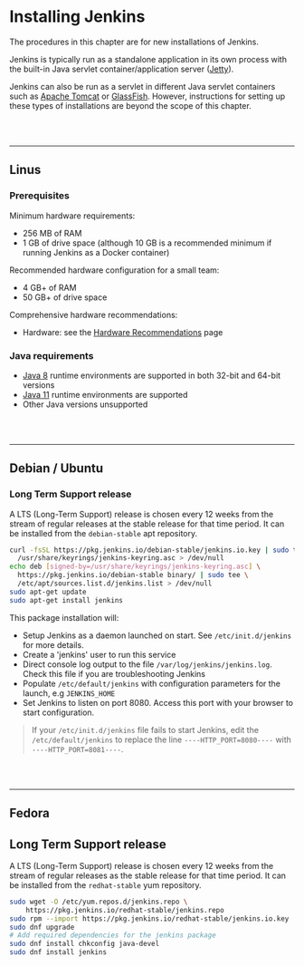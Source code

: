 # Installing Jenkins

The procedures in this chapter are for new installations of Jenkins. 

Jenkins is typically run as a standalone application in its own process with the built-in Java servlet container/application server ([Jetty](https://www.eclipse.org/jetty/)).

Jenkins can also be run as a servlet in different Java servlet containers such as [Apache Tomcat](https://tomcat.apache.org/) or [GlassFish](https://javaee.github.io/glassfish/). However, instructions for setting up these types of installations are beyond the scope of this chapter. 

<br><br>

---

## Linus

### Prerequisites

Minimum hardware requirements:

- 256 MB of RAM
- 1 GB of drive space (although 10 GB is a recommended minimum if running Jenkins as a Docker container)

Recommended hardware configuration for a small team:
- 4 GB+ of RAM
- 50 GB+ of drive space

Comprehensive hardware recommendations:
- Hardware: see the [Hardware Recommendations](https://www.jenkins.io/doc/book/scaling/hardware-recommendations) page

### Java requirements
- [Java 8](https://docs.datastax.com/en/jdk-install/doc/jdk-install/installOpenJdkDeb.html) runtime environments are supported in both 32-bit and 64-bit versions
- [Java 11](https://developers.redhat.com/blog/2018/12/10/install-java-rhel8#tl__dr) runtime environments are supported
- Other Java versions unsupported

<br><br>

---

## Debian / Ubuntu

### Long Term Support release
A LTS (Long-Term Support) release is chosen every 12 weeks from the stream of regular releases at the stable release for that time period. It can be installed from the `debian-stable` apt repository.

```bash
curl -fsSL https://pkg.jenkins.io/debian-stable/jenkins.io.key | sudo tee \
  /usr/share/keyrings/jenkins-keyring.asc > /dev/null
echo deb [signed-by=/usr/share/keyrings/jenkins-keyring.asc] \
  https://pkg.jenkins.io/debian-stable binary/ | sudo tee \
  /etc/apt/sources.list.d/jenkins.list > /dev/null
sudo apt-get update
sudo apt-get install jenkins
```

This package installation will:
- Setup Jenkins as a daemon launched on start. See `/etc/init.d/jenkins` for more details.
- Create a 'jenkins' user to run this service
- Direct console log output to the file `/var/log/jenkins/jenkins.log`. Check this file if you are troubleshooting Jenkins
- Populate `/etc/default/jenkins` with configuration parameters for the launch, e.g `JENKINS_HOME`
- Set Jenkins to listen on port 8080. Access this port with your browser to start configuration. 

> If your `/etc/init.d/jenkins` file fails to start Jenkins, edit the `/etc/default/jenkins` to replace the line `----HTTP_PORT=8080----` with `----HTTP_PORT=8081----`. 

<br><br>

---

## Fedora

## Long Term Support release
A LTS (Long-Term Support) release is chosen every 12 weeks from the stream of regular releases as the stable release for that time period. It can be installed from the `redhat-stable` yum repository. 

```bash
sudo wget -O /etc/yum.repos.d/jenkins.repo \
    https://pkg.jenkins.io/redhat-stable/jenkins.repo
sudo rpm --import https://pkg.jenkins.io/redhat-stable/jenkins.io.key
sudo dnf upgrade
# Add required dependencies for the jenkins package
sudo dnf install chkconfig java-devel
sudo dnf install jenkins
```


